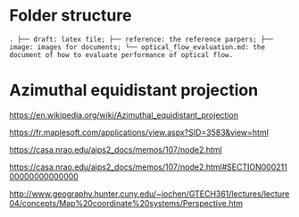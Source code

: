 
# Folder structure

`
.
├── draft: latex file;
├── reference: the reference parpers;
├── image: images for documents;
└── optical_flow_evaluation.md: the document of how to evaluate performance of optical flow.
`


# Azimuthal equidistant projection


https://en.wikipedia.org/wiki/Azimuthal_equidistant_projection

https://fr.maplesoft.com/applications/view.aspx?SID=3583&view=html


https://casa.nrao.edu/aips2_docs/memos/107/node2.html


https://casa.nrao.edu/aips2_docs/memos/107/node2.html#SECTION00021100000000000000


http://www.geography.hunter.cuny.edu/~jochen/GTECH361/lectures/lecture04/concepts/Map%20coordinate%20systems/Perspective.htm

